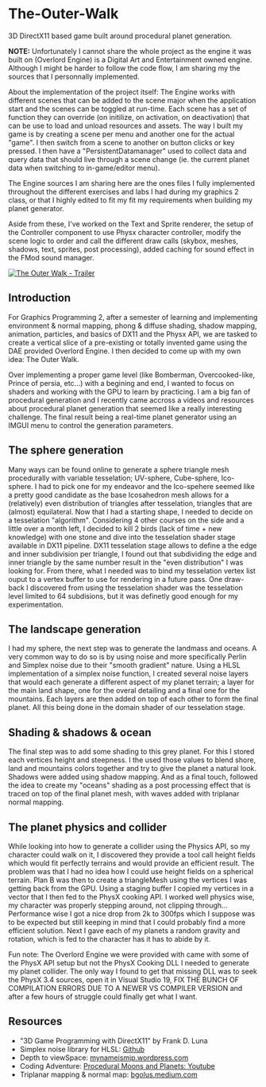 # The-Outer-Walk
3D DirectX11 based game built around procedural planet generation.

**NOTE:** Unfortunately I cannot share the whole project as the engine it was built on (Overlord Engine) is a Digital Art and Entertainment owned engine.
Although I might be harder to follow the code flow, I am sharing my the sources that I personnally implemented.

About the implementation of the project itself: 
The Engine works with different scenes that can be added to the scene major when the application start and the scenes can be toggled at run-time. Each scene has a set of function they can override (on initilize, on activation, on deactivation) that can be use to load and unload resources and assets. The way I built my game is by creating a scene per menu and another one for the actual "game". I then switch from a scene to another on button clicks or key pressed. I then have a "PersistentDatamanager" used to collect data and query data that should live through a scene change (ie. the current planet data when switching to in-game/editor menu).

The Engine sources I am sharing here are the ones files I fully implemented throughout the different exercises and labs I had during my graphics 2 class, or that I highly edited to fit my fit my requirements when building my planet generator.

Aside from these, I've worked on the Text and Sprite renderer, the setup of the Controller component to use Physx character controller, modify the scene logic to order and call the different draw calls (skybox, meshes, shadows, text, sprites, post processing), added caching for sound effect in the FMod sound manager.

[![The Outer Walk - Trailer](https://yt-embed.herokuapp.com/embed?v=TT7pnFtVSV8)](https://www.youtube.com/watch?v=TT7pnFtVSV8)

## Introduction
For Graphics Programming 2, after a semester of learning and implementing environment & normal mapping, phong & diffuse shading, shadow mapping, animation, particles, and basics of DX11 and the Physx API, we are tasked to create a vertical slice of a pre-existing or totally invented game using the DAE provided Overlord Engine. I then decided to come up with my own idea: The Outer Walk.

Over implementing a proper game level (like Bomberman, Overcooked-like, Prince of persia, etc...) with a begining and end, I wanted to focus on shaders and working with the GPU to learn by practicing. I am a big fan of procedural generation and I recently came accross a videos and resources about procedural planet generation that seemed like a really interesting challenge. The final result being a real-time planet generator using an IMGUI menu to control the generation parameters.

## The sphere generation
Many ways can be found online to generate a sphere triangle mesh procedurally with variable tesselation; UV-sphere, Cube-sphere, Ico-sphere. I had to pick one for my endeavor and the Ico-spehere seemed like a pretty good candidate as the base Icosahedron mesh allows for a (relatively) even distribution of triangles after tesselation, triangles that are (almost) equilateral.
Now that I had a starting shape, I needed to decide on a tesselation "algorithm". Considering 4 other courses on the side and a little over a month left, I decided to kill 2 birds (lack of time + new knowledge) with one stone and dive into the tesselation shader stage available in DX11 pipeline.
DX11 tesselation stage allows to define a the edge and inner subdivision per triangle, I found out that subdividing the edge and inner triangle by the same number result in the "even distribution" I was looking for. From there, what I needed was to bind my tesselation vertex list ouput to a vertex buffer to use for rendering in a future pass. One draw-back I discovered from using the tesselation shader was the tesselation level limited to 64 subdisions, but it was definetly good enough for my experimentation.

## The landscape generation
I had my sphere, the next step was to generate the landmass and oceans. A very common way to do so is by using noise and more specifically Perlin and Simplex noise due to their "smooth gradient" nature. Using a HLSL implementation of a simplex noise function, I created several noise layers that would each generate a different aspect of my planet terrain; a layer for the main land shape, one for the overal detailing and a final one for the mountains. Each layers are then added on top of each other to form the final planet. All this being done in the domain shader of our tesselation stage.

## Shading & shadows & ocean
The final step was to add some shading to this grey planet. For this I stored each vertices height and steepness. I the used those values to blend shore, land and mountains colors together and try to give the planet a natural look. Shadows were added using shadow mapping. And as a final touch, followed the idea to create my "oceans" shading as a post processing effect that is traced on top of the final planet mesh, with waves added with triplanar normal mapping.

## The planet physics and collider
While looking into how to generate a collider using the Physics API, so my character could walk on it, I discovered they provide a tool call height fields which would fit perfectly terrains and would provide an efficient result. The problem was that I had no idea how I could use height fields on a spherical terrain. Plan B was then to create a triangleMesh using the vertices I was getting back from the GPU. Using a staging buffer I copied my vertices in a vector that I then fed to the PhysX cooking API. I worked well physics wise, my character was properly stepping around, not clipping through... Performance wise I got a nice drop from 2k to 300fps which I suppose was to be expected but still keeping in mind that I could probably find a more efficient solution.
Next I gave each of my planets a random gravity and rotation, which is fed to the character has it has to abide by it.

Fun note: The Overlord Engine we were provided with came with some of the PhysX API setup but not the PhysX Cooking DLL I needed to generate my planet collider. The only way I found to get that missing DLL was to seek the PhysX 3.4 sources, open it in Visual Studio 19, FIX THE BUNCH OF COMPILATION ERRORS DUE TO A NEWER VS COMPILER VERSION and after a few hours of struggle could finally get what I want.

## Resources
- "3D Game Programming with DirectX11" by Frank D. Luna
- Simplex noise library for HLSL: [Github](https://gist.github.com/fadookie/25adf86ae7e2753d717c)
- Depth to viewSpace: [mynameismjp.wordpress.com](https://mynameismjp.wordpress.com/2009/03/10/reconstructing-position-from-depth/)
- Coding Adventure: [Procedural Moons and Planets: Youtube](https://www.youtube.com/watch?v=lctXaT9pxA0)
- Triplanar mapping & normal map: [bgolus.medium.com](https://bgolus.medium.com/normal-mapping-for-a-triplanar-shader-10bf39dca05a)
